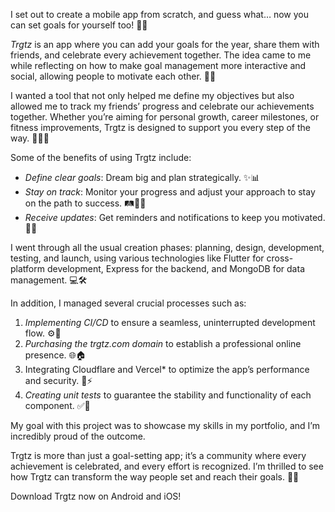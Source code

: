I set out to create a mobile app from scratch, and guess what… now you can set goals for yourself too! 📱🚀

*Trgtz* is an app where you can add your goals for the year, share them with friends, and celebrate every achievement together. The idea came to me while reflecting on how to make goal management more interactive and social, allowing people to motivate each other. 🎯🤝

I wanted a tool that not only helped me define my objectives but also allowed me to track my friends’ progress and celebrate our achievements together. Whether you’re aiming for personal growth, career milestones, or fitness improvements, Trgtz is designed to support you every step of the way. 🌱💼💪

Some of the benefits of using Trgtz include:

- *Define clear goals*: Dream big and plan strategically. ✨📊
- *Stay on track*: Monitor your progress and adjust your approach to stay on the path to success. 🛤️🚶‍♂️
- *Receive updates*: Get reminders and notifications to keep you motivated. 🔔🎯

I went through all the usual creation phases: planning, design, development, testing, and launch, using various technologies like Flutter for cross-platform development, Express for the backend, and MongoDB for data management. 💻🛠️

In addition, I managed several crucial processes such as:

1. *Implementing CI/CD* to ensure a seamless, uninterrupted development flow. ⚙️🔄
2. *Purchasing the trgtz.com domain* to establish a professional online presence. 🌐🏠
3. Integrating Cloudflare and Vercel* to optimize the app’s performance and security. 🔐⚡
4. *Creating unit tests* to guarantee the stability and functionality of each component. ✅🧪

My goal with this project was to showcase my skills in my portfolio, and I’m incredibly proud of the outcome.

Trgtz is more than just a goal-setting app; it’s a community where every achievement is celebrated, and every effort is recognized. I’m thrilled to see how Trgtz can transform the way people set and reach their goals. 🎉🏅

Download Trgtz now on Android and iOS!